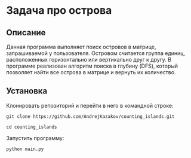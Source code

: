 Задача про острова
=================

## Описание
Данная программа выполняет поиск островов в матрице, запрашиваемой у пользователя. Островом считается группа единиц, расположенных горизонтально или вертикально друг к другу. В программе реализован алгоритм поиска в глубину (DFS), который позволяет найти все острова в матрице и вернуть их количество.

## Установка
Клонировать репозиторий и перейти в него в командной строке:

```
git clone https://github.com/AndrejKazakov/counting_islands.git
```

```
cd counting_islands
```

Запустить программу:

```
python main.py
```
